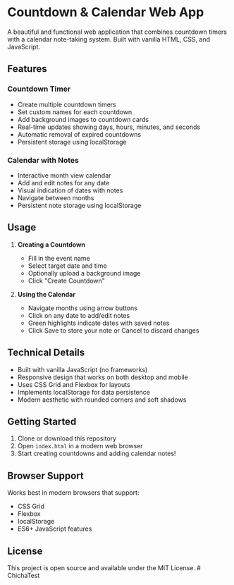# Countdown & Calendar Web App

A beautiful and functional web application that combines countdown timers with a calendar note-taking system. Built with vanilla HTML, CSS, and JavaScript.

## Features

### Countdown Timer
- Create multiple countdown timers
- Set custom names for each countdown
- Add background images to countdown cards
- Real-time updates showing days, hours, minutes, and seconds
- Automatic removal of expired countdowns
- Persistent storage using localStorage

### Calendar with Notes
- Interactive month view calendar
- Add and edit notes for any date
- Visual indication of dates with notes
- Navigate between months
- Persistent note storage using localStorage

## Usage

1. **Creating a Countdown**
   - Fill in the event name
   - Select target date and time
   - Optionally upload a background image
   - Click "Create Countdown"

2. **Using the Calendar**
   - Navigate months using arrow buttons
   - Click on any date to add/edit notes
   - Green highlights indicate dates with saved notes
   - Click Save to store your note or Cancel to discard changes

## Technical Details

- Built with vanilla JavaScript (no frameworks)
- Responsive design that works on both desktop and mobile
- Uses CSS Grid and Flexbox for layouts
- Implements localStorage for data persistence
- Modern aesthetic with rounded corners and soft shadows

## Getting Started

1. Clone or download this repository
2. Open `index.html` in a modern web browser
3. Start creating countdowns and adding calendar notes!

## Browser Support

Works best in modern browsers that support:
- CSS Grid
- Flexbox
- localStorage
- ES6+ JavaScript features

## License

This project is open source and available under the MIT License. #   C h i c h a T e s t  
 